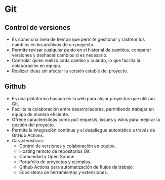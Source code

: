 # Git

## Control de versiones

- Es como una linea de tiempo que permite gestionar y rastrear los cambios en los archivos de un proyecto.
- Permite revisar cualquier punto en el historial de cambios, comparar versiones y deshacer cambios si es necesario.
- Controlar quien realizó cada cambio y cuándo, lo que facilita la colaboración en equipo.
- Realizar ideas sin afectar la versión estable del proyecto.

## Github

- Es una plataforma basada en la web para alojar proyectos que utilizan Git.
- Facilita la colaboración entre desarrolladores, permitiendo trabajar en equipo de manera eficiente.
- Ofrece características como pull requests, issues y wikis para mejorar la gestión del proyecto.
- Permite la integración continua y el despliegue automático a través de GitHub Actions.
- Caracteristicas:
  - Control de versiones y colaboración en equipo.
  - Hosting remoto de repositorios Git.
  - Comunidad y Open Source.
  - Portafolio de proyectos y ejemplos.
  - Github Actions para automatización de flujos de trabajo.
  - Ecosistema de herramientas y extensiones.